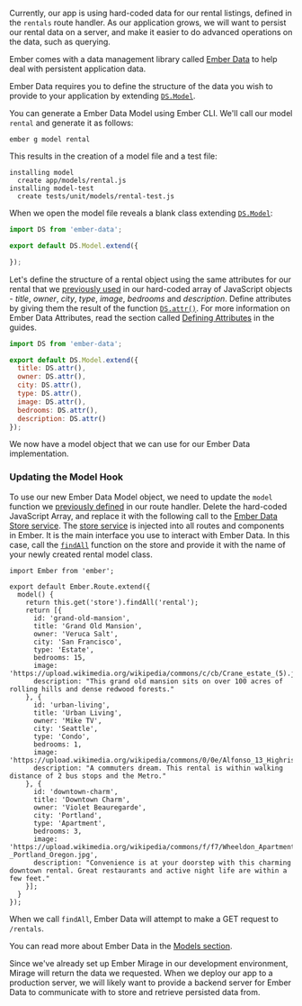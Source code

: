 Currently, our app is using hard-coded data for our rental listings, defined in the `rentals` route handler.
As our application grows, we will want to persist our rental data on a server, and make it easier to do advanced operations on the data, such as querying.

Ember comes with a data management library called [Ember Data](https://github.com/emberjs/data) to help deal with persistent application data.

Ember Data requires you to define the structure of the data you wish to provide to your application by extending [`DS.Model`](http://emberjs.com/api/data/classes/DS.Model.html).

You can generate a Ember Data Model using Ember CLI.
We'll call our model `rental` and generate it as follows:

```shell
ember g model rental
```

This results in the creation of a model file and a test file:

```shell
installing model
  create app/models/rental.js
installing model-test
  create tests/unit/models/rental-test.js
```

When we open the model file reveals a blank class extending [`DS.Model`](http://emberjs.com/api/data/classes/DS.Model.html):

```app/models/rental.js
import DS from 'ember-data';

export default DS.Model.extend({

});
```

Let's define the structure of a rental object using the same attributes for our rental that we [previously used](../model-hook/) in our hard-coded array of JavaScript objects -
_title_, _owner_, _city_, _type_, _image_, _bedrooms_ and _description_.
Define attributes by giving them the result of the function [`DS.attr()`](http://emberjs.com/api/data/classes/DS.html#method_attr).
For more information on Ember Data Attributes, read the section called [Defining Attributes](../../models/defining-models/#toc_defining-attributes) in the guides.

```app/models/rental.js
import DS from 'ember-data';

export default DS.Model.extend({
  title: DS.attr(),
  owner: DS.attr(),
  city: DS.attr(),
  type: DS.attr(),
  image: DS.attr(),
  bedrooms: DS.attr(),
  description: DS.attr()
});
```

We now have a model object that we can use for our Ember Data implementation.

### Updating the Model Hook

To use our new Ember Data Model object, we need to update the `model` function we [previously defined](../model-hook/) in our route handler.
Delete the hard-coded JavaScript Array, and replace it with the following call to the [Ember Data Store service](../../models/#toc_the-store-and-a-single-source-of-truth).
The [store service](http://emberjs.com/api/data/classes/DS.Store.html) is injected into all routes and components in Ember.
It is the main interface you use to interact with Ember Data.
In this case, call the [`findAll`](http://emberjs.com/api/data/classes/DS.Store.html#method_findAll) function on the store and provide it with the name of your newly created rental model class.

```app/routes/rentals.js{+5,-6,-7,-8,-9,-10,-11,-12,-13,-14,-15,-16,-17,-18,-19,-20,-21,-22,-23,-24,-25,-26,-27,-28,-29,-30,-31,-32,-33}
import Ember from 'ember';

export default Ember.Route.extend({
  model() {
    return this.get('store').findAll('rental');
    return [{
      id: 'grand-old-mansion',
      title: 'Grand Old Mansion',
      owner: 'Veruca Salt',
      city: 'San Francisco',
      type: 'Estate',
      bedrooms: 15,
      image: 'https://upload.wikimedia.org/wikipedia/commons/c/cb/Crane_estate_(5).jpg',
      description: "This grand old mansion sits on over 100 acres of rolling hills and dense redwood forests."
    }, {
      id: 'urban-living',
      title: 'Urban Living',
      owner: 'Mike TV',
      city: 'Seattle',
      type: 'Condo',
      bedrooms: 1,
      image: 'https://upload.wikimedia.org/wikipedia/commons/0/0e/Alfonso_13_Highrise_Tegucigalpa.jpg',
      description: "A commuters dream. This rental is within walking distance of 2 bus stops and the Metro."
    }, {
      id: 'downtown-charm',
      title: 'Downtown Charm',
      owner: 'Violet Beauregarde',
      city: 'Portland',
      type: 'Apartment',
      bedrooms: 3,
      image: 'https://upload.wikimedia.org/wikipedia/commons/f/f7/Wheeldon_Apartment_Building_-_Portland_Oregon.jpg',
      description: "Convenience is at your doorstep with this charming downtown rental. Great restaurants and active night life are within a few feet."
    }];
  }
});
```

When we call `findAll`, Ember Data will attempt to make a GET request to `/rentals`.

You can read more about Ember Data in the [Models section](../../models/).

Since we've already set up Ember Mirage in our development environment, Mirage will return the data we requested.
When we deploy our app to a production server, we will likely want to provide a backend server for Ember Data to communicate with to store and retrieve persisted data from.

